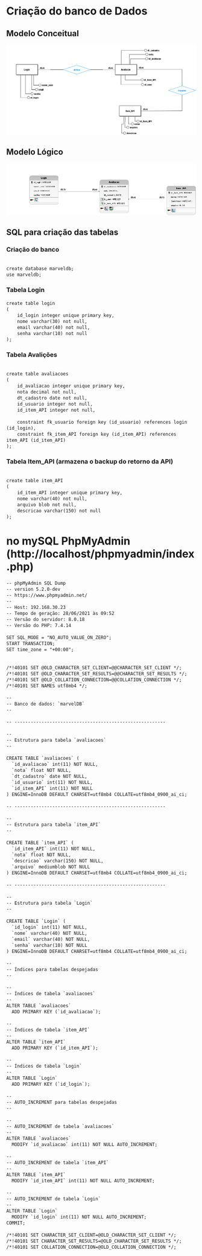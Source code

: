 # Criação do banco de Dados

## Modelo Conceitual
<img src="https://github.com/JenniferDominique/Marvel_App/blob/server-database/assets/Modelo_Conceitual_DB.png" alt="modelo conceitual">

## Modelo Lógico
<img src="https://github.com/JenniferDominique/Marvel_App/blob/server-database/assets/Modelo_Logico_DB.png" alt="modelo lógico">

## SQL para criação das tabelas

### Criação do banco
```

create database marveldb;
use marveldb;

```

### Tabela Login
```
create table login
(
	id_login integer unique primary key, 
    nome varchar(30) not null,
    email varchar(40) not null,
    senha varchar(10) not null
);

```

### Tabela Avalições
```

create table avaliacoes
(
	id_avaliacao integer unique primary key, 
    nota decimal not null,
    dt_cadastro date not null,
    id_usuario integer not null,
    id_item_API integer not null,
    
    constraint fk_usuario foreign key (id_usuario) references login (id_login),
    constraint fk_item_API foreign key (id_item_API) references item_API (id_item_API)
);
```

### Tabela Item_API (armazena o backup do retorno da API)
```

create table item_API
(
	id_item_API integer unique primary key, 
    nome varchar(40) not null,
    arquivo blob not null,
    descricao varchar(150) not null
);

```



# no mySQL PhpMyAdmin (http://localhost/phpmyadmin/index.php)

```
-- phpMyAdmin SQL Dump
-- version 5.2.0-dev
-- https://www.phpmyadmin.net/
--
-- Host: 192.168.30.23
-- Tempo de geração: 28/06/2021 às 09:52
-- Versão do servidor: 8.0.18
-- Versão do PHP: 7.4.14

SET SQL_MODE = "NO_AUTO_VALUE_ON_ZERO";
START TRANSACTION;
SET time_zone = "+00:00";


/*!40101 SET @OLD_CHARACTER_SET_CLIENT=@@CHARACTER_SET_CLIENT */;
/*!40101 SET @OLD_CHARACTER_SET_RESULTS=@@CHARACTER_SET_RESULTS */;
/*!40101 SET @OLD_COLLATION_CONNECTION=@@COLLATION_CONNECTION */;
/*!40101 SET NAMES utf8mb4 */;

--
-- Banco de dados: `marvelDB`
--

-- --------------------------------------------------------

--
-- Estrutura para tabela `avaliacoes`
--

CREATE TABLE `avaliacoes` (
  `id_avaliacao` int(11) NOT NULL,
  `nota` float NOT NULL,
  `dt_cadastro` date NOT NULL,
  `id_usuario` int(11) NOT NULL,
  `id_item_API` int(11) NOT NULL
) ENGINE=InnoDB DEFAULT CHARSET=utf8mb4 COLLATE=utf8mb4_0900_ai_ci;

-- --------------------------------------------------------

--
-- Estrutura para tabela `item_API`
--

CREATE TABLE `item_API` (
  `id_item_API` int(11) NOT NULL,
  `nota` float NOT NULL,
  `descricao` varchar(150) NOT NULL,
  `arquivo` mediumblob NOT NULL
) ENGINE=InnoDB DEFAULT CHARSET=utf8mb4 COLLATE=utf8mb4_0900_ai_ci;

-- --------------------------------------------------------

--
-- Estrutura para tabela `Login`
--

CREATE TABLE `Login` (
  `id_login` int(11) NOT NULL,
  `nome` varchar(40) NOT NULL,
  `email` varchar(40) NOT NULL,
  `senha` varchar(10) NOT NULL
) ENGINE=InnoDB DEFAULT CHARSET=utf8mb4 COLLATE=utf8mb4_0900_ai_ci;

--
-- Índices para tabelas despejadas
--

--
-- Índices de tabela `avaliacoes`
--
ALTER TABLE `avaliacoes`
  ADD PRIMARY KEY (`id_avaliacao`);

--
-- Índices de tabela `item_API`
--
ALTER TABLE `item_API`
  ADD PRIMARY KEY (`id_item_API`);

--
-- Índices de tabela `Login`
--
ALTER TABLE `Login`
  ADD PRIMARY KEY (`id_login`);

--
-- AUTO_INCREMENT para tabelas despejadas
--

--
-- AUTO_INCREMENT de tabela `avaliacoes`
--
ALTER TABLE `avaliacoes`
  MODIFY `id_avaliacao` int(11) NOT NULL AUTO_INCREMENT;

--
-- AUTO_INCREMENT de tabela `item_API`
--
ALTER TABLE `item_API`
  MODIFY `id_item_API` int(11) NOT NULL AUTO_INCREMENT;

--
-- AUTO_INCREMENT de tabela `Login`
--
ALTER TABLE `Login`
  MODIFY `id_login` int(11) NOT NULL AUTO_INCREMENT;
COMMIT;

/*!40101 SET CHARACTER_SET_CLIENT=@OLD_CHARACTER_SET_CLIENT */;
/*!40101 SET CHARACTER_SET_RESULTS=@OLD_CHARACTER_SET_RESULTS */;
/*!40101 SET COLLATION_CONNECTION=@OLD_COLLATION_CONNECTION */;

```

